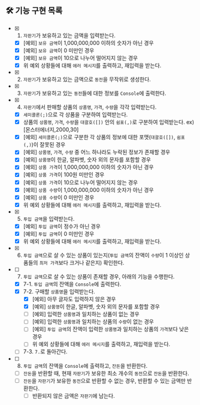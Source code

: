 ## 🛠 기능 구현 목록

- [x] 1. `자판기`가 보유하고 있는 금액을 입력받는다.
  - [x] [예외] `보유 금액`이 1,000,000,000 이하의 숫자가 아닌 경우
  - [x] [예외] `보유 금액`이 0 미만인 경우
  - [x] [예외] `보유 금액`이 10으로 나누어 떨어지지 않는 경우
  - [x] 위 예외 상황들에 대해 `에러 메시지`를 출력하고, 재입력을 받는다.
- [x] 2. `자판기`가 보유하고 있는 금액으로 `동전`을 무작위로 생성한다.
- [x] 3. `자판기`가 보유하고 있는 `동전`들에 대한 정보를 `Console`에 출력한다.
- [x] 4. `자판기`에서 판매할 상품의 `상품명`, `가격`, `수량`을 각각 입력받는다.
  - [x] `세미콜론(;)`으로 각 상품을 구분하여 입력받는다.
  - [x] 상품의 `상품명`, `가격`, `수량`을 `대괄호([])` 안의 `쉼표(,)`로 구분하여 입력받는다. ex) [몬스터에너지,2000,30]
  - [x] [예외] `세미콜론(;)`으로 구분한 각 상품의 정보에 대한 포맷(`대괄호([])`, `쉼표(,)`)이 잘못된 경우
  - [x] [예외] `상품명`, `가격`, `수량` 중 어느 하나라도 누락된 정보가 존재할 경우
  - [x] [예외] `상품명`이 한글, 알파벳, 숫자 외의 문자를 포함할 경우
  - [x] [예외] `상품 가격`이 1,000,000,000 이하의 숫자가 아닌 경우
  - [x] [예외] `상품 가격`이 100원 미만인 경우
  - [x] [예외] `상품 가격`이 10으로 나누어 떨어지지 않는 경우
  - [x] [예외] `상품 수량`이 1,000,000,000 이하의 숫자가 아닌 경우
  - [x] [예외] `상품 수량`이 0 미만인 경우
  - [x] 위 예외 상황들에 대해 `에러 메시지`를 출력하고, 재입력을 받는다.
- [x] 5. `투입 금액`을 입력받는다.
  - [x] [예외] `투입 금액`이 정수가 아닌 경우
  - [x] [예외] `투입 금액`이 0 미만인 경우
  - [x] 위 예외 상황들에 대해 `에러 메시지`를 출력하고, 재입력을 받는다.
- [x] 6. `투입 금액`으로 살 수 있는 상품이 있는지(`투입 금액`의 잔액이 `수량`이 1 이상인 상품들의 `최저 가격`보다 크거나 같은지) 확인한다.
- [ ] 7. `투입 금액`으로 살 수 있는 상품이 존재할 경우, 아래의 기능을 수행한다.
  - [x] 7-1. `투입 금액`의 잔액을 `Console`에 출력한다.
  - [x] 7-2. 구매할 `상품명`을 입력받는다.
    - [x] [예외] 아무 글자도 입력하지 않은 경우
    - [x] [예외] `상품명`이 한글, 알파벳, 숫자 외의 문자를 포함할 경우
    - [ ] [예외] 입력한 `상품명`과 일치하는 상품이 없는 경우
    - [ ] [예외] 입력한 `상품명`과 일치하는 상품의 `수량`이 없는 경우
    - [ ] [예외] `투입 금액`의 잔액이 입력한 `상품명`과 일치하는 상품의 `가격`보다 낮은 경우
    - [ ] 위 예외 상황들에 대해 `에러 메시지`를 출력하고, 재입력을 받는다.
  - [ ] 7-3. `7.`로 돌아간다.
- [ ] 8. `투입 금액`의 잔액을 `Console`에 출력하고, `잔돈`을 반환한다.
  - [ ] `잔돈`을 반환할 때, 현재 `자판기`가 보유한 최소 개수의 `동전`으로 `잔돈`을 반환한다.
  - [ ] `잔돈`을 `자판기`가 보유한 `동전`으로 반환할 수 없는 경우, 반환할 수 있는 금액만 반환한다.
    - [ ] 반환되지 않은 금액은 `자판기`에 남는다.

